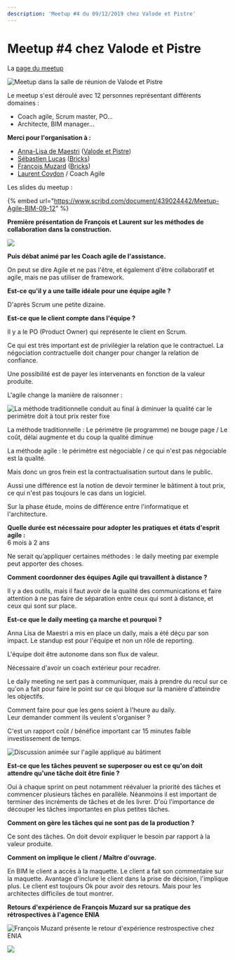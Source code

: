 ```yaml
---
description: 'Meetup #4 du 09/12/2019 chez Valode et Pistre'
---
```


# Meetup \#4 chez Valode et Pistre

La [page du meetup](https://www.meetup.com/fr-FR/collaborative-architecture/events/266167673/)

![Meetup dans la salle de r&#xE9;union de Valode et Pistre](../../.gitbook/assets/photo-analisa.jpeg)

Le meetup s'est déroulé avec 12 personnes représentant différents domaines :

* Coach agile, Scrum master, PO...
* Architecte, BIM manager...

**Merci pour l'organisation à :** 

* [Anna-Lisa de Maestri](https://www.linkedin.com/in/annalisademaestri/) \([Valode et Pistre](http://www.v-p.com/en)\)
* [Sébastien Lucas](https://www.linkedin.com/in/archiref/) \([Bricks](https://www.bricksapp.io/fr/)\)
* [François Muzard](https://www.linkedin.com/in/fran%C3%A7ois-muzard-bim/) \([Bricks](https://www.bricksapp.io/fr/)\) 
* [Laurent Coydon](https://www.linkedin.com/in/lcoydon/) / Coach Agile

Les slides du meetup : 

{% embed url="https://www.scribd.com/document/439024442/Meetup-Agile-BIM-09-12" %}

**Première présentation  de  François et Laurent sur les méthodes de collaboration dans la construction.**

![](../../.gitbook/assets/agile4bim-presentation-meetup-12-2019.jpg)

**Puis débat animé par les Coach agile de l'assistance.**

On peut se dire Agile et ne pas l'être, et également d'être  collaboratif et agile, mais ne pas utiliser de framework. 

**Est-ce  qu'il y a une taille idéale pour une équipe agile  ?**

D'après  Scrum une petite dizaine.

**Est-ce que le client  compte  dans l'équipe ?**   
  
Il y a le PO \(Product Owner\) qui  représente  le client en Scrum.

Ce qui est très important est de privilégier la relation que le contractuel. La négociation contractuelle doit  changer pour changer la relation de confiance. 

Une possibilité est de payer les intervenants en fonction de la valeur produite.

L'agile change la manière de raisonner : 

![La m&#xE9;thode traditionnelle conduit au final &#xE0; diminuer la qualit&#xE9; car le  perim&#xE8;tre doit &#xE0; tout prix rester fixe](../../.gitbook/assets/agile-bim-laurent-coydon.jpg)

La méthode traditionnelle : Le périmètre \(le programme\) ne bouge page / Le coût, délai augmente et du coup la qualité diminue

La méthode agile : le périmètre est négociable / ce qui n'est pas négociable est la qualité.

Mais donc un gros frein est la contractualisation surtout dans le public. 

Aussi une différence est la notion de devoir terminer le bâtiment à tout prix, ce qui n'est pas toujours le cas dans un logiciel. 

Sur la phase étude, moins de différence entre l'informatique et l'architecture. 

**Quelle durée est nécessaire pour adopter les pratiques et états d'esprit agile :**   
6 mois à 2 ans 

Ne serait qu’appliquer certaines méthodes : le daily meeting par exemple peut apporter des choses.

**Comment coordonner des équipes Agile qui travaillent à distance  ?** 

Il y a des outils, mais il faut avoir de la qualité des communications et faire  attention à ne pas faire de séparation entre ceux  qui sont à distance, et ceux qui sont sur  place.

**Est-ce que le daily meeting ça marche et pourquoi ?**  

Anna Lisa de Maestri a mis  en place un daily,  mais a été  déçu par son impact. Le standup est pour l'équipe et non un rôle de reporting. 

L'équipe doit être autonome dans son flux de valeur.

Nécessaire d'avoir un coach extérieur  pour recadrer. 

Le daily meeting ne sert pas à communiquer, mais à prendre du recul sur ce qu'on a fait pour faire le point sur ce qui bloque sur la manière d'atteindre les objectifs. 

Comment faire pour que les gens soient à l'heure au daily.   
Leur demander comment ils veulent s'organiser  ? 

C'est un rapport coût  / bénéfice important car 15 minutes faible investissement de temps.

![Discussion anim&#xE9;e sur l&apos;agile appliqu&#xE9; au b&#xE2;timent](../../.gitbook/assets/dicussion-agile-bim-meetup.jpg)

**Est-ce que les  tâches peuvent se superposer ou est ce qu'on doit attendre qu'une tâche doit être finie ?**

Oui à chaque sprint on peut notamment réévaluer la priorité des tâches et commencer plusieurs tâches en parallèle. Néanmoins il est important de terminer  des incréments de tâches et de les livrer. D'où l'importance de découper les tâches importantes en plus petites tâches.

**Comment on gère les tâches qui ne sont pas de la production ?** 

Ce sont des tâches. On doit devoir expliquer le besoin par rapport à la valeur produite.

**Comment on implique le client / Maître d'ouvrage.**

En BIM le client a accès à la maquette. Le client a fait son commentaire sur la maquette. Avantage d'inclure le client dans la prise de décision, l'implique plus. Le client est toujours Ok pour  avoir des retours. Mais pour les architectes difficiles de  tout montrer.

**Retours d'expérience de François Muzard sur sa pratique des rétrospectives à l'agence  ENIA**

![Fran&#xE7;ois Muzard pr&#xE9;sente le retour d&apos;exp&#xE9;rience restrospective chez ENIA](../../.gitbook/assets/francois-muzard-rex-retrospectives.jpg)

![](../../.gitbook/assets/agile4bim-presentation-meetup-12-2019-1.jpg)

 

